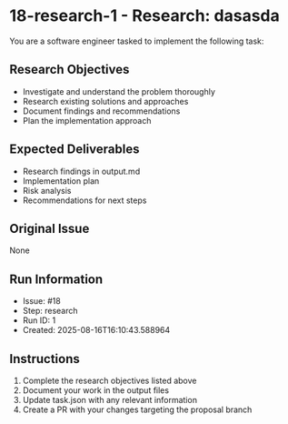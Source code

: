# 18-research-1 - Research: dasasda

You are a software engineer tasked to implement the following task:

## Research Objectives
- Investigate and understand the problem thoroughly
- Research existing solutions and approaches
- Document findings and recommendations
- Plan the implementation approach

## Expected Deliverables
- Research findings in output.md
- Implementation plan
- Risk analysis
- Recommendations for next steps

## Original Issue

None

## Run Information
- Issue: #18
- Step: research
- Run ID: 1
- Created: 2025-08-16T16:10:43.588964

## Instructions
1. Complete the research objectives listed above
2. Document your work in the output files
3. Update task.json with any relevant information
4. Create a PR with your changes targeting the proposal branch

